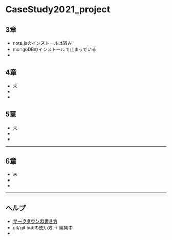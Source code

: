 # CaseStudy2021_project
## 3章
- note.jsのインストールは済み
- mongoDBのインストールで止まっている
-

## 4章
- 未
- 
- 

## 5章
- 未
-
-

---
## 6章
- 未
- 
- 

---
## ヘルプ
- [マークダウンの書き方](https://qiita.com/Minalinsky_1911/items/b684cfabe0f2fde0c67b)
- git/git.hubの使い方 -> 編集中
-


